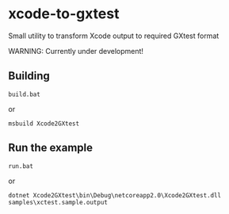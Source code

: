 # xcode-to-gxtest
Small utility to transform Xcode output to required GXtest format

WARNING: Currently under development!

## Building
```
build.bat
```
or
```
msbuild Xcode2GXtest
```
## Run the example
```
run.bat
```
or
```
dotnet Xcode2GXtest\bin\Debug\netcoreapp2.0\Xcode2GXtest.dll samples\xctest.sample.output
```
